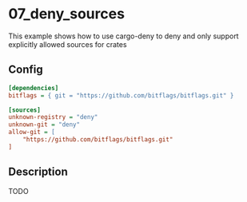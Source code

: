 # 07_deny_sources

This example shows how to use cargo-deny to deny and only support explicitly allowed sources for crates

## Config

```ini
[dependencies]
bitflags = { git = "https://github.com/bitflags/bitflags.git" }
```

```ini
[sources]
unknown-registry = "deny"
unknown-git = "deny"
allow-git = [
    "https://github.com/bitflags/bitflags.git"
]
```

## Description

TODO